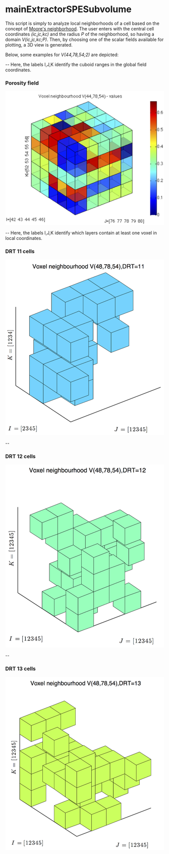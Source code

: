 # mainExtractorSPESubvolume

This script is simply to analyze local neighborhoods of a cell based on the concept of [Moore's neighborhood](http://en.wikipedia.org/wiki/Moore_neighborhood). The user enters with the central cell coordinates _(ic,jc,kc)_ and the radius _P_ of the neighborhood, so having a domain _V(ic,jc,kc;P)_. Then, by choosing one of the scalar fields available for plotting, a 3D view is generated. 

Below, some examples for _V(44,78,54;2)_ are depicted:

--
Here, the labels I,J,K identify the cuboid ranges in the global field coordinates.

### Porosity field 

![](ex-subvol-2.png)

--
Here, the labels I,J,K identify which layers contain at least one voxel in local coordinates.

### DRT 11 cells 

![](ex-subvol-2-drt11.png)

--
### DRT 12 cells 

![](ex-subvol-2-drt12.png)

--
### DRT 13 cells 

![](ex-subvol-2-drt13.png)



